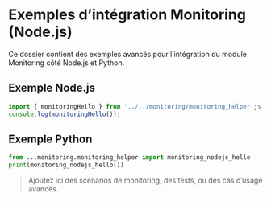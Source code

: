 # Exemples d’intégration Monitoring (Node.js)

Ce dossier contient des exemples avancés pour l’intégration du module Monitoring côté Node.js et Python.

## Exemple Node.js
```js
import { monitoringHello } from '../../monitoring/monitoring_helper.js';
console.log(monitoringHello());
```

## Exemple Python
```python
from ...monitoring.monitoring_helper import monitoring_nodejs_hello
print(monitoring_nodejs_hello())
```

> Ajoutez ici des scénarios de monitoring, des tests, ou des cas d’usage avancés.

